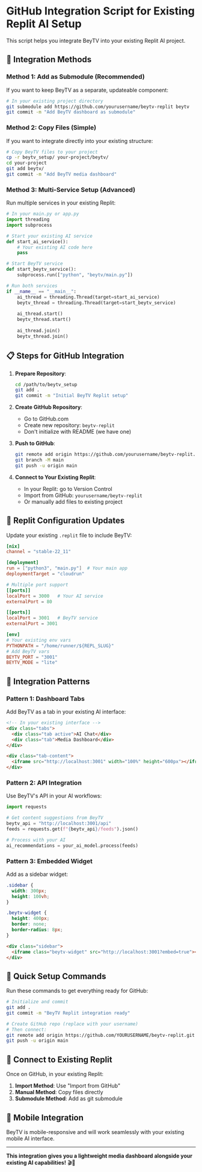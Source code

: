 # GitHub Integration Script for Existing Replit AI Setup

This script helps you integrate BeyTV into your existing Replit AI project.

## 🔄 Integration Methods

### Method 1: Add as Submodule (Recommended)
If you want to keep BeyTV as a separate, updateable component:

```bash
# In your existing project directory
git submodule add https://github.com/yourusername/beytv-replit beytv
git commit -m "Add BeyTV dashboard as submodule"
```

### Method 2: Copy Files (Simple)
If you want to integrate directly into your existing structure:

```bash
# Copy BeyTV files to your project
cp -r beytv_setup/ your-project/beytv/
cd your-project
git add beytv/
git commit -m "Add BeyTV media dashboard"
```

### Method 3: Multi-Service Setup (Advanced)
Run multiple services in your existing Replit:

```python
# In your main.py or app.py
import threading
import subprocess

# Start your existing AI service
def start_ai_service():
    # Your existing AI code here
    pass

# Start BeyTV service
def start_beytv_service():
    subprocess.run(["python", "beytv/main.py"])

# Run both services
if __name__ == "__main__":
    ai_thread = threading.Thread(target=start_ai_service)
    beytv_thread = threading.Thread(target=start_beytv_service)
    
    ai_thread.start()
    beytv_thread.start()
    
    ai_thread.join()
    beytv_thread.join()
```

## 📋 Steps for GitHub Integration

1. **Prepare Repository**:
   ```bash
   cd /path/to/beytv_setup
   git add .
   git commit -m "Initial BeyTV Replit setup"
   ```

2. **Create GitHub Repository**:
   - Go to GitHub.com
   - Create new repository: `beytv-replit`
   - Don't initialize with README (we have one)

3. **Push to GitHub**:
   ```bash
   git remote add origin https://github.com/yourusername/beytv-replit.git
   git branch -M main
   git push -u origin main
   ```

4. **Connect to Your Existing Replit**:
   - In your Replit: go to Version Control
   - Import from GitHub: `yourusername/beytv-replit`
   - Or manually add files to existing project

## 🔧 Replit Configuration Updates

Update your existing `.replit` file to include BeyTV:

```toml
[nix]
channel = "stable-22_11"

[deployment]
run = ["python3", "main.py"]  # Your main app
deploymentTarget = "cloudrun"

# Multiple port support
[[ports]]
localPort = 3000   # Your AI service
externalPort = 80

[[ports]]
localPort = 3001   # BeyTV service
externalPort = 3001

[env]
# Your existing env vars
PYTHONPATH = "/home/runner/${REPL_SLUG}"
# Add BeyTV vars
BEYTV_PORT = "3001"
BEYTV_MODE = "lite"
```

## 🎯 Integration Patterns

### Pattern 1: Dashboard Tabs
Add BeyTV as a tab in your existing AI interface:

```html
<!-- In your existing interface -->
<div class="tabs">
  <div class="tab active">AI Chat</div>
  <div class="tab">Media Dashboard</div>
</div>

<div class="tab-content">
  <iframe src="http://localhost:3001" width="100%" height="600px"></iframe>
</div>
```

### Pattern 2: API Integration
Use BeyTV's API in your AI workflows:

```python
import requests

# Get content suggestions from BeyTV
beytv_api = "http://localhost:3001/api"
feeds = requests.get(f"{beytv_api}/feeds").json()

# Process with your AI
ai_recommendations = your_ai_model.process(feeds)
```

### Pattern 3: Embedded Widget
Add as a sidebar widget:

```css
.sidebar {
  width: 300px;
  height: 100vh;
}

.beytv-widget {
  height: 400px;
  border: none;
  border-radius: 8px;
}
```

```html
<div class="sidebar">
  <iframe class="beytv-widget" src="http://localhost:3001?embed=true"></iframe>
</div>
```

## 🚀 Quick Setup Commands

Run these commands to get everything ready for GitHub:

```bash
# Initialize and commit
git add .
git commit -m "BeyTV Replit integration ready"

# Create GitHub repo (replace with your username)
# Then connect:
git remote add origin https://github.com/YOURUSERNAME/beytv-replit.git
git push -u origin main
```

## 🔗 Connect to Existing Replit

Once on GitHub, in your existing Replit:

1. **Import Method**: Use "Import from GitHub" 
2. **Manual Method**: Copy files directly
3. **Submodule Method**: Add as git submodule

## 📱 Mobile Integration

BeyTV is mobile-responsive and will work seamlessly with your existing mobile AI interface.

---

**This integration gives you a lightweight media dashboard alongside your existing AI capabilities!** 🎬🤖